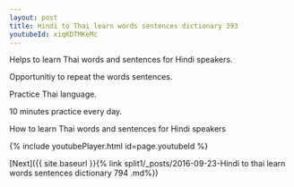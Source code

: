 ```yaml
---
layout: post
title: Hindi to Thai learn words sentences dictionary 393 
youtubeId: xiqKDTMKeMc
---
```

 
 
Helps to learn Thai words and sentences for Hindi speakers.

Opportunitiy to repeat the words sentences. 

Practice Thai language. 
 
10 minutes practice every day. 
 
How to learn Thai words and sentences for Hindi speakers 
 
{% include youtubePlayer.html id=page.youtubeId %}
 
 
[Next]({{ site.baseurl }}{% link  split1/_posts/2016-09-23-Hindi to thai learn words sentences dictionary 794 .md%})
 
